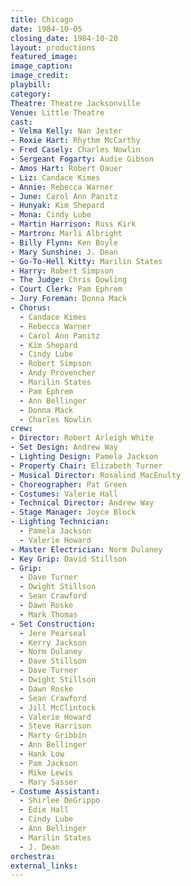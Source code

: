 ```yaml
---
title: Chicago
date: 1984-10-05
closing_date: 1984-10-20
layout: productions
featured_image:
image_caption:
image_credit:
playbill:
category:
Theatre: Theatre Jacksonville
Venue: Little Theatre
cast:
- Velma Kelly: Nan Jester
- Roxie Hart: Rhythm McCarthy
- Fred Casely: Charles Nowlin
- Sergeant Fogarty: Audie Gibson
- Amos Hart: Robert Dauer
- Liz: Candace Kimes
- Annie: Rebecca Warner
- June: Carol Ann Panitz
- Hunyak: Kim Shepard
- Mona: Cindy Lube
- Martin Harrison: Russ Kirk
- Martron: Marli Albright
- Billy Flynn: Ken Boyle
- Mary Sunshine: J. Dean
- Go-To-Hell Kitty: Marilin States
- Harry: Robert Simpson
- The Judge: Chris Dowling
- Court Clerk: Pam Ephrem
- Jury Foreman: Donna Mack
- Chorus:
  - Candace Kimes
  - Rebecca Warner
  - Carol Ann Panitz
  - Kim Shepard
  - Cindy Lube
  - Robert Simpson
  - Andy Provencher
  - Marilin States
  - Pam Ephrem
  - Ann Bellinger
  - Donna Mack
  - Charles Nowlin
crew:
- Director: Robert Arleigh White
- Set Design: Andrew Way
- Lighting Design: Pamela Jackson
- Property Chair: Elizabeth Turner
- Musical Director: Rosalind MacEnulty
- Choreographer: Pat Green
- Costumes: Valerie Hall
- Technical Director: Andrew Way
- Stage Manager: Joyce Block
- Lighting Technician:
  - Pamela Jackson
  - Valerie Howard
- Master Electrician: Norm Dulaney
- Key Grip: David Stillson
- Grip:
  - Dave Turner
  - Dwight Stillson
  - Sean Crawford
  - Dawn Roske
  - Mark Thomas
- Set Construction:
  - Jere Pearseal
  - Kerry Jackson
  - Norm Dulaney
  - Dave Stillson
  - Dave Turner
  - Dwight Stillson
  - Dawn Roske
  - Sean Crawford
  - Jill McClintock
  - Valerie Howard
  - Steve Harrison
  - Marty Gribbin
  - Ann Bellinger
  - Hank Low
  - Pam Jackson
  - Mike Lewis
  - Mary Sasser
- Costume Assistant:
  - Shirlee DeGrippo
  - Edie Hall
  - Cindy Lube
  - Ann Bellinger
  - Marilin States
  - J. Dean
orchestra:
external_links:
---
```


